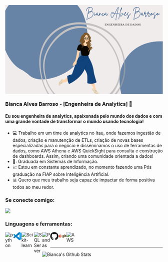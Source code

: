 [<img align="center"  width="700px" src="https://github.com/biancaalvesb/biancaalvesb/blob/main/capa3.png" />](https://github.com/biancaalvesb/biancaalvesb/blob/main/capa3.png)

### Bianca Alves Barroso - [Engenheira de Analytics] 👋

#### Eu sou engenheira de analytics, apaixonada pelo mundo dos dados e com uma grande vontade de transformar o mundo usando tecnologia!

- 💻 Trabalho em um time de analytics no Itau, onde fazemos ingestão de dados, criação e manutenção de ETLs, criação de novas bases especializadas para o negócio e disseminamos o uso de ferramentas de dados, como AWS Athena e AWS QuickSight para consulta e construção de dashboards. Assim, criando uma comunidade orientada a dados!
- 📖: Graduada em Sistemas de Informação.
- 📈 Estou em constante aprendizado, no momento fazendo uma Pós graduação na FIAP sobre Inteligência Artificial.
- 📊 Quero que meu trabalho seja capaz de impactar de forma positiva todos ao meu redor.

### Se conecte comigo:

[<img align="left"  width="22px" src="https://cdn.jsdelivr.net/npm/simple-icons@3.4.0/icons/linkedin.svg" />](https://www.linkedin.com/in/biancaalvesb/)

<br />

### Linguagens e ferramentas:

<img align="left" alt="python" width="26px" src="https://cdn3.iconfinder.com/data/icons/logos-and-brands-adobe/512/267_Python-512.png" />

<img align="left" alt="visual studio code" width="26px" src="https://raw.githubusercontent.com/github/explore/80688e429a7d4ef2fca1e82350fe8e3517d3494d/topics/visual-studio-code/visual-studio-code.png" />

[<img align="left" alt="Scikit-learn" width="40px" src="https://upload.wikimedia.org/wikipedia/commons/0/05/Scikit_learn_logo_small.svg" />](https://scikit-learn.org/stable/)

<img align="left" alt="SQLServer" width="26px" src="https://img.icons8.com/color/2x/microsoft-sql-server.png" />

<img align="left" alt="Pandas" width="26px" src="https://cdn.jsdelivr.net/npm/simple-icons@3.4.0/icons/pandas.svg" />

<img align="left" alt="GitHub" width="26px" src="https://raw.githubusercontent.com/github/explore/78df643247d429f6cc873026c0622819ad797942/topics/github/github.png" />

<img align="left" alt="Git" width="26px" src="https://raw.githubusercontent.com/github/explore/80688e429a7d4ef2fca1e82350fe8e3517d3494d/topics/git/git.png" />

<img align="left" alt="AWS" width="26px" src="https://pbs.twimg.com/profile_images/1377341693964382209/XLGAtguT_400x400.jpg" />



<br />
<br />

---

<img align="left" alt="Bianca's Github Stats" src="https://github-readme-stats.vercel.app/api?username=biancaalvesb&show_icons=true&hide_border=true" />

[linkedin]: linkedin.com/in/biancaalvesb
